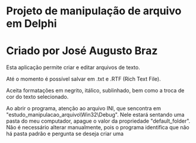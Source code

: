 # Projeto de manipulação de arquivo em Delphi

# Criado por José Augusto Braz

Esta aplicação permite criar e editar arquivos de texto.

Até o momento é possível salvar em .txt e .RTF (Rich Text File).

Aceita formatações em negrito, itálico, sublinhado, bem como a troca de cor do texto selecionado.

Ao abrir o programa, atenção ao arquivo INI, que sencontra em "estudo_manipulacao_arquivo\Win32\Debug". Nele estará sentando uma pasta do meu computador, apague o valor da propriedade "default_folder". Não é necessário alterar manualmente, pois o programa identifica que não há pasta padrão e pergunta se deseja criar uma
